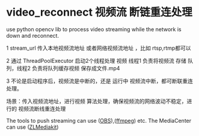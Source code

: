 # video_reconnect 视频流 断链重连处理
use python opencv lib to process video streaming while the network is down and reconnect.

1 stream_url 传入本地视频流地址 或者网络视频流地址 ，比如 rtsp,rtmp都可以

2 通过 ThreadPoolExecutor 启动2个线程处理 视频 线程1 负责将视频流 存储 队列，线程2 负责将队列缓存视频 保存成文件.mp4

3 不论是启动程序后，视频流是中断的，还是 运行中 视频流中断，都可断联重连处理。

场景：传入视频流地址，进行视频 算法处理，确保视频流的网络波动不稳定，进行的 视频流断线重连处理

The tools to push streaming can use ([OBS](https://github.com/obsproject/obs-studio)),([ffmpeg](https://github.com/FFmpeg/FFmpeg)) etc. The MediaCenter can use ([ZLMediakit](https://github.com/ZLMediaKit/ZLMediaKit))
